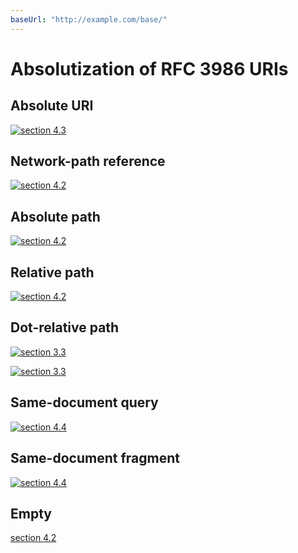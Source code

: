 ```yaml
---
baseUrl: "http://example.com/base/"
---
```

# Absolutization of RFC 3986 URIs

## Absolute URI
[![section 4.3](http://example.com/logo)](http://example.com/)

## Network-path reference
[![section 4.2](//example.com/logo)](//example.com/)

## Absolute path
[![section 4.2](/path/to/img)](/path/to/content)

## Relative path
[![section 4.2](img)](content)

## Dot-relative path
[![section 3.3](./img)](./content)

[![section 3.3](../img)](../content)

## Same-document query
[![section 4.4](?type=image)](?)

## Same-document fragment
[![section 4.4](#img)](#)

## Empty
[section 4.2]()
